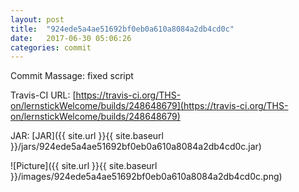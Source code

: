 ```yaml
---
layout: post
title:  "924ede5a4ae51692bf0eb0a610a8084a2db4cd0c"
date:   2017-06-30 05:06:26
categories: commit
---
```


Commit Massage: fixed script  

Travis-CI URL: [https://travis-ci.org/THS-on/lernstickWelcome/builds/248648679](https://travis-ci.org/THS-on/lernstickWelcome/builds/248648679)

JAR: [JAR]({{ site.url }}{{ site.baseurl }}/jars/924ede5a4ae51692bf0eb0a610a8084a2db4cd0c.jar)

![Picture]({{ site.url }}{{ site.baseurl }}/images/924ede5a4ae51692bf0eb0a610a8084a2db4cd0c.png)

